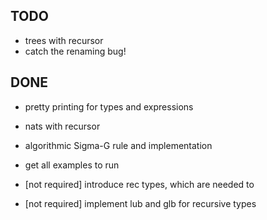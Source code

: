 ## TODO

* trees with recursor
* catch the renaming bug!

## DONE

* pretty printing for types and expressions 
* nats with recursor 
* algorithmic Sigma-G rule and implementation 
* get all examples to run

* [not required] introduce rec types, which are needed to
* [not required] implement lub and glb for recursive types
